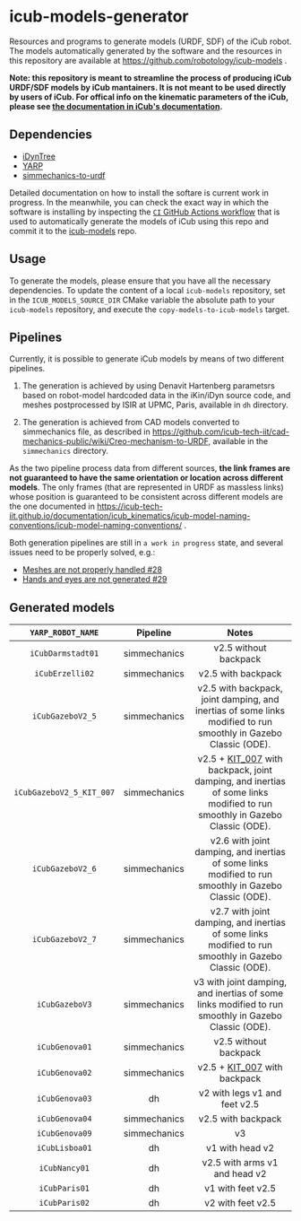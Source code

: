 # icub-models-generator

Resources and programs to generate models (URDF, SDF) of the iCub robot.
The models automatically generated by the software and the resources in this repository
are available at https://github.com/robotology/icub-models .

**Note: this repository is meant to streamline the process of producing iCub URDF/SDF models by iCub mantainers. It is not meant to be used directly by users of iCub. For offical info on the kinematic parameters of the iCub, please see [the documentation in iCub's documentation](https://icub-tech-iit.github.io/documentation/icub_kinematics/icub-forward-kinematics/icub-forward-kinematics/).**

## Dependencies
- [iDynTree](https://github.com/robotology/idyntree)
- [YARP](https://github.com/robotology/yarp)
- [simmechanics-to-urdf](https://github.com/robotology/simmechanics-to-urdf)

Detailed documentation on how to install the softare is current work in progress. In the meanwhile, you can check the exact way in which the software is installing by inspecting the [`CI` GitHub Actions workflow](.github/workflows/ci.yml) that is used to automatically generate the models of iCub using this repo and commit it to the [icub-models](https://github.com/robotology/icub-models) repo.


## Usage
To generate the models, please ensure that you have all the necessary dependencies.
To update the content of a local `icub-models` repository, set in the `ICUB_MODELS_SOURCE_DIR`
CMake variable the absolute path to your `icub-models` repository, and execute the `copy-models-to-icub-models` target.

## Pipelines
Currently, it is possible to generate iCub models by means of two different pipelines.

1) The generation is achieved by using Denavit Hartenberg parametsrs based on robot-model hardcoded data in the iKin/iDyn source code, and meshes postprocessed by ISIR at UPMC, Paris, available in `dh` directory.

2) The generation is achieved from CAD models converted to simmechanics file, as described in https://github.com/icub-tech-iit/cad-mechanics-public/wiki/Creo-mechanism-to-URDF, available in the `simmechanics` directory.

As the two pipeline process data from different sources, **the link frames are not guaranteed to have the same orientation
or location across different models**. The only frames (that are represented in URDF as massless links) whose position is guaranteed to be consistent across different models are the one documented in https://icub-tech-iit.github.io/documentation/icub_kinematics/icub-model-naming-conventions/icub-model-naming-conventions/ .

Both generation pipelines are still in `a work in progress` state, and several issues need to be properly solved, e.g.:
* [Meshes are not properly handled #28](https://github.com/robotology/icub-model-generator/issues/28)
* [Hands and eyes are not generated #29](https://github.com/robotology/icub-model-generator/issues/29)

## Generated models

|  `YARP_ROBOT_NAME`   | Pipeline     | Notes                           |
|:--------------------:|:------------:|:-------------------------------:|
| `iCubDarmstadt01`    | simmechanics | v2.5 without backpack           |
| `iCubErzelli02`      | simmechanics | v2.5   with backpack            |
| `iCubGazeboV2_5`     | simmechanics | v2.5 with backpack, joint damping, and inertias of some links modified to run smoothly in Gazebo Classic (ODE). |
| `iCubGazeboV2_5_KIT_007`| simmechanics | v2.5 + [KIT_007](https://icub-tech-iit.github.io/documentation/upgrade_kits/ankle_for_stairs/support/) with backpack, joint damping, and inertias of some links modified to run smoothly in Gazebo Classic (ODE). |
| `iCubGazeboV2_6`     | simmechanics | v2.6 with  joint damping, and inertias of some links modified to run smoothly in Gazebo Classic (ODE). |
| `iCubGazeboV2_7`     | simmechanics | v2.7 with  joint damping, and inertias of some links modified to run smoothly in Gazebo Classic (ODE). |
| `iCubGazeboV3`       | simmechanics | v3 with  joint damping, and inertias of some links modified to run smoothly in Gazebo Classic (ODE). |
| `iCubGenova01`       | simmechanics | v2.5 without backpack           |
| `iCubGenova02`       | simmechanics | v2.5 + [KIT_007](https://icub-tech-iit.github.io/documentation/upgrade_kits/ankle_for_stairs/support/) with backpack           |
| `iCubGenova03`       | dh           | v2 with legs v1 and feet v2.5   |
| `iCubGenova04`       | simmechanics | v2.5   with backpack            |
| `iCubGenova09`       | simmechanics | v3                              |
| `iCubLisboa01`       | dh           | v1 with head v2                 |
| `iCubNancy01`        | dh           | v2.5 with arms v1 and head v2   |
| `iCubParis01`        | dh           | v1 with feet v2.5               |
| `iCubParis02`        | dh           | v2 with feet v2.5               |
